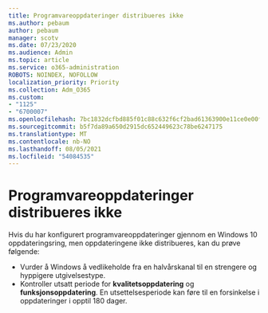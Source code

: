 ```yaml
---
title: Programvareoppdateringer distribueres ikke
ms.author: pebaum
author: pebaum
manager: scotv
ms.date: 07/23/2020
ms.audience: Admin
ms.topic: article
ms.service: o365-administration
ROBOTS: NOINDEX, NOFOLLOW
localization_priority: Priority
ms.collection: Adm_O365
ms.custom:
- "1125"
- "6700007"
ms.openlocfilehash: 7bc1832dcfbd885f01c88c632f6cf2bad61363900e11ce0e00f99a7a2dcd9f3f
ms.sourcegitcommit: b5f7da89a650d2915dc652449623c78be6247175
ms.translationtype: MT
ms.contentlocale: nb-NO
ms.lasthandoff: 08/05/2021
ms.locfileid: "54084535"
---
```

# <a name="software-updates-are-not-being-deployed"></a>Programvareoppdateringer distribueres ikke

Hvis du har konfigurert programvareoppdateringer gjennom en Windows 10 oppdateringsring, men oppdateringene ikke distribueres, kan du prøve følgende:  

- Vurder å Windows å vedlikeholde  fra en halvårskanal til en strengere og hyppigere utgivelsestype.
- Kontroller utsatt periode for  **kvalitetsoppdatering**  og  **funksjonsoppdatering**. En utsettelsesperiode kan føre til en forsinkelse i oppdateringer i opptil 180 dager.